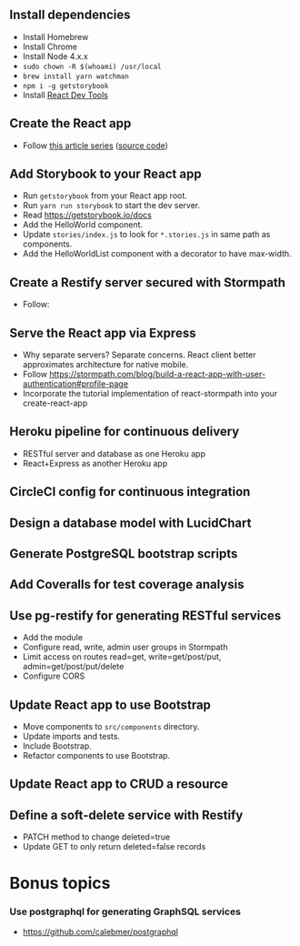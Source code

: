 ## Install dependencies

* Install Homebrew
* Install Chrome
* Install Node 4.x.x
* `sudo chown -R $(whoami) /usr/local`
* `brew install yarn watchman`
* `npm i -g getstorybook`
* Install [React Dev Tools](https://chrome.google.com/webstore/detail/react-developer-tools/fmkadmapgofadopljbjfkapdkoienihi?hl=en)

## Create the React app

* Follow [this article series](https://medium.com/@diamondgfx/learning-react-with-create-react-app-part-1-a12e1833fdc#.n6i3ktz2m) ([source code](https://github.com/Diamond/react-hello-world))

## Add Storybook to your React app

* Run `getstorybook` from your React app root.
* Run `yarn run storybook` to start the dev server.
* Read https://getstorybook.io/docs
* Add the HelloWorld component.
* Update `stories/index.js` to look for `*.stories.js` in same path as components.
* Add the HelloWorldList component with a decorator to have max-width.

## Create a Restify server secured with Stormpath

* Follow:

## Serve the React app via Express

* Why separate servers? Separate concerns. React client better approximates architecture for native mobile.
* Follow https://stormpath.com/blog/build-a-react-app-with-user-authentication#profile-page
* Incorporate the tutorial implementation of react-stormpath into your create-react-app

## Heroku pipeline for continuous delivery

* RESTful server and database as one Heroku app
* React+Express as another Heroku app

## CircleCI config for continuous integration

## Design a database model with LucidChart

## Generate PostgreSQL bootstrap scripts

## Add Coveralls for test coverage analysis

## Use pg-restify for generating RESTful services

* Add the module
* Configure read, write, admin user groups in Stormpath
* Limit access on routes read=get, write=get/post/put, admin=get/post/put/delete
* Configure CORS

## Update React app to use Bootstrap

* Move components to `src/components` directory.
* Update imports and tests.
* Include Bootstrap.
* Refactor components to use Bootstrap.

## Update React app to CRUD a resource

## Define a soft-delete service with Restify

* PATCH method to change deleted=true
* Update GET to only return deleted=false records

# Bonus topics

### Use postgraphql for generating GraphSQL services

* https://github.com/calebmer/postgraphql

